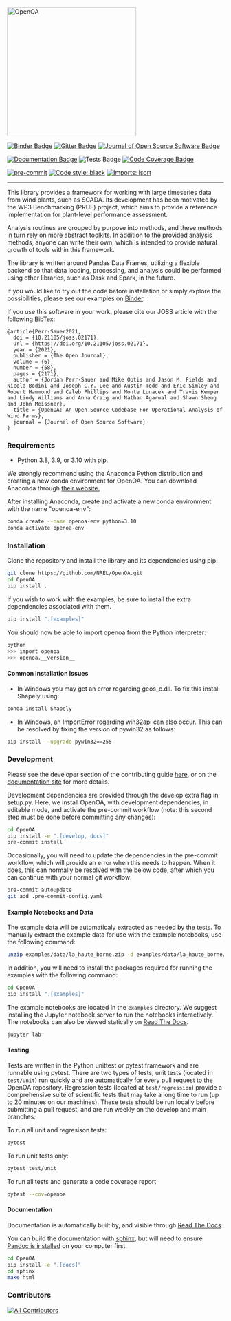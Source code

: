 <img src="https://github.com/NREL/OpenOA/blob/develop/Open%20OA%20Final%20Logos/Color/Open%20OA%20Color%20Transparent%20Background.png?raw=true" alt="OpenOA" width="300"/>

[![Binder Badge](https://mybinder.org/badge_logo.svg)](https://mybinder.org/v2/gh/NREL/OpenOA/develop_v3?filepath=examples) [![Gitter Badge](https://badges.gitter.im/NREL_OpenOA/community.svg)](https://gitter.im/NREL_OpenOA/community?utm_source=badge&utm_medium=badge&utm_campaign=pr-badge) [![Journal of Open Source Software Badge](https://joss.theoj.org/papers/d635ef3c3784d49f6e81e07a0b35ff6b/status.svg)](https://joss.theoj.org/papers/d635ef3c3784d49f6e81e07a0b35ff6b)

[![Documentation Badge](https://readthedocs.org/projects/openoa/badge/?version=latest)](https://openoa.readthedocs.io) ![Tests Badge](https://github.com/NREL/OpenOA/workflows/Tests/badge.svg?branch=develop) [![Code Coverage Badge](https://codecov.io/gh/NREL/OpenOA/branch/develop/graph/badge.svg)](https://codecov.io/gh/NREL/OpenOA)

[![pre-commit](https://img.shields.io/badge/pre--commit-enabled-brightgreen?logo=pre-commit&logoColor=white)](https://github.com/pre-commit/pre-commit) [![Code style: black](https://img.shields.io/badge/code%20style-black-000000.svg)](https://github.com/psf/black) [![Imports: isort](https://img.shields.io/badge/%20imports-isort-%231674b1?style=flat&labelColor=ef8336)](https://pycqa.github.io/isort/)

-----

This library provides a framework for working with large timeseries data from wind plants, such as SCADA.
Its development has been motivated by the WP3 Benchmarking (PRUF) project,
which aims to provide a reference implementation for plant-level performance assessment.

Analysis routines are grouped by purpose into methods,
and these methods in turn rely on more abstract toolkits.
In addition to the provided analysis methods,
anyone can write their own, which is intended to provide natural
growth of tools within this framework.

The library is written around Pandas Data Frames, utilizing a flexible backend
so that data loading, processing, and analysis could be performed using other libraries,
such as Dask and Spark, in the future.

If you would like to try out the code before installation or simply explore the possibilities, please see our examples on [Binder](https://mybinder.org/v2/gh/NREL/OpenOA/develop_v3?filepath=examples).

If you use this software in your work, please cite our JOSS article with the following BibTex:

```
@article{Perr-Sauer2021,
  doi = {10.21105/joss.02171},
  url = {https://doi.org/10.21105/joss.02171},
  year = {2021},
  publisher = {The Open Journal},
  volume = {6},
  number = {58},
  pages = {2171},
  author = {Jordan Perr-Sauer and Mike Optis and Jason M. Fields and Nicola Bodini and Joseph C.Y. Lee and Austin Todd and Eric Simley and Robert Hammond and Caleb Phillips and Monte Lunacek and Travis Kemper and Lindy Williams and Anna Craig and Nathan Agarwal and Shawn Sheng and John Meissner},
  title = {OpenOA: An Open-Source Codebase For Operational Analysis of Wind Farms},
  journal = {Journal of Open Source Software}
}
```

### Requirements

- Python 3.8, 3.9, or 3.10 with pip.

We strongly recommend using the Anaconda Python distribution and creating a new conda environment for OpenOA. You can download Anaconda through [their website.](https://www.anaconda.com/products/individual)

After installing Anaconda, create and activate a new conda environment with the name "openoa-env":

```bash
conda create --name openoa-env python=3.10
conda activate openoa-env
```

### Installation

Clone the repository and install the library and its dependencies using pip:

```bash
git clone https://github.com/NREL/OpenOA.git
cd OpenOA
pip install .
```

If you wish to work with the examples, be sure to install the extra dependencies associated with
them.

```bash
pip install ".[examples]"
```

You should now be able to import openoa from the Python interpreter:

```bash
python
>>> import openoa
>>> openoa.__version__
```

#### Common Installation Issues

- In Windows you may get an error regarding geos_c.dll. To fix this install Shapely using:

```bash
conda install Shapely
```

- In Windows, an ImportError regarding win32api can also occur. This can be resolved by fixing the version of pywin32 as follows:

```bash
pip install --upgrade pywin32==255
```

### Development

Please see the developer section of the contributing guide [here](contributing.md), or on the [documentation site](https://openoa.readthedocs.io/en/latest/getting_started/contributing.html) for more details.

Development dependencies are provided through the develop extra flag in setup.py. Here, we install
OpenOA, with development dependencies, in editable mode, and activate the pre-commit workflow (note:
this second step must be done before committing any changes):

```bash
cd OpenOA
pip install -e ".[develop, docs]"
pre-commit install
```

Occasionally, you will need to update the dependencies in the pre-commit workflow, which will provide an error when this needs to happen. When it does, this can normally be resolved with the below code, after which you can continue with your normal git workflow:

```bash
pre-commit autoupdate
git add .pre-commit-config.yaml
```

#### Example Notebooks and Data

The example data will be automaticaly extracted as needed by the tests. To manually extract the example data for use with the example notebooks, use the following command:

```bash
unzip examples/data/la_haute_borne.zip -d examples/data/la_haute_borne/
```

In addition, you will need to install the packages required for running the examples with the following command:

```bash
cd OpenOA
pip install ".[examples]"
```

The example notebooks are located in the `examples` directory. We suggest installing the Jupyter notebook server to run the notebooks interactively. The notebooks can also be viewed statically on [Read The Docs](http://openoa.readthedocs.io/en/latest/examples).

```bash
jupyter lab
```

#### Testing
Tests are written in the Python unittest or pytest framework and are runnable using pytest. There
are two types of tests, unit tests (located in `test/unit`) run quickly and are automatically for
every pull request to the OpenOA repository. Regression tests (located at `test/regression`) provide
a comprehensive suite of scientific tests that may take a long time to run (up to 20 minutes on our
machines). These tests should be run locally before submitting a pull request, and are run weekly on
the develop and main branches.

To run all unit and regresison tests:

```bash
pytest
```

To run unit tests only:

```bash
pytest test/unit
```

To run all tests and generate a code coverage report

```bash
pytest --cov=openoa
```

#### Documentation

Documentation is automatically built by, and visible through
[Read The Docs](http://openoa.readthedocs.io/).

You can build the documentation with [sphinx](http://www.sphinx-doc.org/en/stable/), but will need
to ensure [Pandoc is installed](https://pandoc.org/installing.html) on your computer first.

```bash
cd OpenOA
pip install -e ".[docs]"
cd sphinx
make html
```

### Contributors
<!-- ALL-CONTRIBUTORS-LIST:START - Do not remove or modify this section -->
<!-- prettier-ignore-start -->
<!-- markdownlint-disable -->

<!-- markdownlint-restore -->
<!-- prettier-ignore-end -->

<!-- ALL-CONTRIBUTORS-LIST:END -->

[![All Contributors](https://img.shields.io/github/all-contributors/NREL/OpenOA?color=ee8449&style=flat-square)](#contributors)
